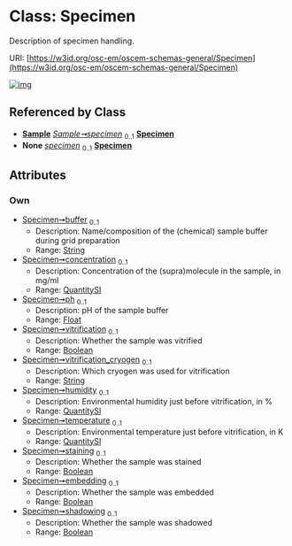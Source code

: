 
# Class: Specimen

Description of specimen handling.

URI: [https://w3id.org/osc-em/oscem-schemas-general/Specimen](https://w3id.org/osc-em/oscem-schemas-general/Specimen)


[![img](https://yuml.me/diagram/nofunky;dir:TB/class/[QuantitySI]<temperature%200..1-++[Specimen&#124;buffer:string%20%3F;ph:float%20%3F;vitrification:boolean%20%3F;vitrification_cryogen:string%20%3F;staining:boolean%20%3F;embedding:boolean%20%3F;shadowing:boolean%20%3F],[QuantitySI]<humidity%200..1-++[Specimen],[QuantitySI]<concentration%200..1-++[Specimen],[Sample]++-%20specimen%200..1>[Specimen],[Sample]++-%20specimen(i)%200..1>[Specimen],[Sample],[QuantitySI])](https://yuml.me/diagram/nofunky;dir:TB/class/[QuantitySI]<temperature%200..1-++[Specimen&#124;buffer:string%20%3F;ph:float%20%3F;vitrification:boolean%20%3F;vitrification_cryogen:string%20%3F;staining:boolean%20%3F;embedding:boolean%20%3F;shadowing:boolean%20%3F],[QuantitySI]<humidity%200..1-++[Specimen],[QuantitySI]<concentration%200..1-++[Specimen],[Sample]++-%20specimen%200..1>[Specimen],[Sample]++-%20specimen(i)%200..1>[Specimen],[Sample],[QuantitySI])

## Referenced by Class

 *  **[Sample](Sample.md)** *[Sample➞specimen](Sample_specimen.md)*  <sub>0..1</sub>  **[Specimen](Specimen.md)**
 *  **None** *[specimen](specimen.md)*  <sub>0..1</sub>  **[Specimen](Specimen.md)**

## Attributes


### Own

 * [Specimen➞buffer](Specimen_buffer.md)  <sub>0..1</sub>
     * Description: Name/composition of the (chemical) sample buffer during grid preparation
     * Range: [String](types/String.md)
 * [Specimen➞concentration](Specimen_concentration.md)  <sub>0..1</sub>
     * Description: Concentration of the (supra)molecule in the sample, in mg/ml
     * Range: [QuantitySI](QuantitySI.md)
 * [Specimen➞ph](Specimen_ph.md)  <sub>0..1</sub>
     * Description: pH of the sample buffer
     * Range: [Float](types/Float.md)
 * [Specimen➞vitrification](Specimen_vitrification.md)  <sub>0..1</sub>
     * Description: Whether the sample was vitrified
     * Range: [Boolean](types/Boolean.md)
 * [Specimen➞vitrification_cryogen](Specimen_vitrification_cryogen.md)  <sub>0..1</sub>
     * Description: Which cryogen was used for vitrification
     * Range: [String](types/String.md)
 * [Specimen➞humidity](Specimen_humidity.md)  <sub>0..1</sub>
     * Description: Environmental humidity just before vitrification, in %
     * Range: [QuantitySI](QuantitySI.md)
 * [Specimen➞temperature](Specimen_temperature.md)  <sub>0..1</sub>
     * Description: Environmental temperature just before vitrification, in K
     * Range: [QuantitySI](QuantitySI.md)
 * [Specimen➞staining](Specimen_staining.md)  <sub>0..1</sub>
     * Description: Whether the sample was stained
     * Range: [Boolean](types/Boolean.md)
 * [Specimen➞embedding](Specimen_embedding.md)  <sub>0..1</sub>
     * Description: Whether the sample was embedded
     * Range: [Boolean](types/Boolean.md)
 * [Specimen➞shadowing](Specimen_shadowing.md)  <sub>0..1</sub>
     * Description: Whether the sample was shadowed
     * Range: [Boolean](types/Boolean.md)
